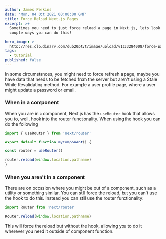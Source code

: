 ```yaml
---
author: James Perkins
date: 'Mon, 04 Oct 2021 00:00:00 GMT'
title: Force Reload Next.js Pages
excerpt: >+
  Sometimes you need to just force reload a page in Next.js, lets look at a
  couple ways you can do this! 

hero_image: >-
  http://res.cloudinary.com/dub20ptvt/image/upload/v1633284008/force-page-reload_rqi48d.webp
tags:
  - tutorial
published: false
---
```

In some circumstances, you might need to force refresh a page, maybe you have data that needs to be fetched from the server but aren't using a Stale While Revalidating method. For example a user profile page, where a user might update a password or email.

### When in a component

When you are in a component, Next.js has the `useRouter` hook that allows you to, well, hook into the router functionality. When using the hook you can do the following

```javascript
import { useRouter } from 'next/router'

export default function myComponent() {

const router = useRouter()

router.reload(window.location.pathname)
}
```

### When you aren't in a component

There are on occasion where you might be out of a component, such as a utility or something similar. You can still force the reload, but you can't use the hook to do this. Instead you can still use the router functionality:

```javascript
import Router from 'next/router'

Router.reload(window.location.pathname)
```

This will force the reload but without the hook, allowing you to do it wherever you need it outside of component function.
